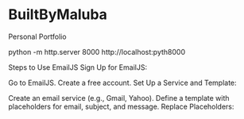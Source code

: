 # BuiltByMaluba
Personal Portfolio

python -m http.server 8000
http://localhost:pyth8000

Steps to Use EmailJS
Sign Up for EmailJS:

Go to EmailJS.
Create a free account.
Set Up a Service and Template:

Create an email service (e.g., Gmail, Yahoo).
Define a template with placeholders for email, subject, and message.
Replace Placeholders:


